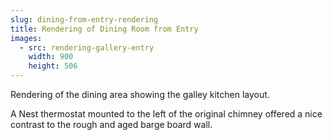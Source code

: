 ```yaml
---
slug: dining-from-entry-rendering
title: Rendering of Dining Room from Entry
images:
  - src: rendering-gallery-entry
    width: 900
    height: 506
---
```

Rendering of the dining area showing the galley kitchen layout.

A Nest thermostat mounted to the left of the original chimney offered a nice contrast to the rough and aged barge board wall.